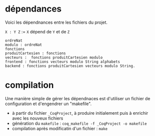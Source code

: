 # dépendances

Voici les dépendnances entre les fichiers du projet.

`X : Y Z` := `X` dépend de `Y` et de `Z` 

```
ordreNat 
modulo : ordreNat
fonctions
produitCartesien : fonctions
vecteurs :  fonctions produitCartesien modulo
frontend : fonctions vecteurs modulo String alphabets
backend : fonctions produitCartesien vecteurs modulo String.
```

# compilation

Une manière simple de gérer les dépendnaces est d'utiliser un fichier de
configuration et d'engendrer un "makefile".

- à partir du fichier `_CoqProject`, à produire initialement puis à
  enrichir avec les nouveux fichiers
- génération du `makefile` : `coq_makefile -f _CoqProject -o makefile`
- compilation après modificatin d'un fichier : `make`

